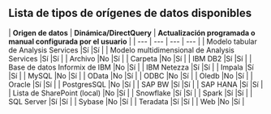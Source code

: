 ## <a name="list-of-available-data-source-types"></a>Lista de tipos de orígenes de datos disponibles

| **Origen de datos** | **Dinámica/DirectQuery** | **Actualización programada o manual configurada por el usuario** |
| --- | --- | --- | --- |
| Modelo tabular de Analysis Services |Sí |Sí |
| Modelo multidimensional de Analysis Services |Sí |Sí |
| Archivo |No |Sí |
| Carpeta |No |Sí |
| IBM DB2 |Sí |Sí |
| Base de datos Informix de IBM |No |Sí |
| IBM Netezza |Sí |Sí |
| Impala |Sí |Sí |
| MySQL |No |Sí |
| OData |No |Sí |
| ODBC |No |Sí |
| Oledb |No |Sí |
| Oracle |Sí |Sí |
| PostgresSQL |No |Sí |
| SAP BW |Sí |Sí |
| SAP HANA |Sí |Sí |
| Lista de SharePoint (local) |No |Sí |
| Snowflake |Sí |Sí |
| Spark |Sí |Sí |
| SQL Server |Sí |Sí |
| Sybase |No |Sí |
| Teradata |Sí |Sí |
| Web |No |Sí |

